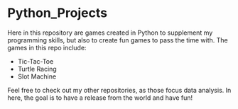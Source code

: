 # Python_Projects

Here in this repository are games created in Python to supplement my programming skills, but also to create fun games to pass the time with. The games in this repo include:
- Tic-Tac-Toe
- Turtle Racing
- Slot Machine

Feel free to check out my other repositories, as those focus data analysis. In here, the goal is to have a release from the world and have fun!
